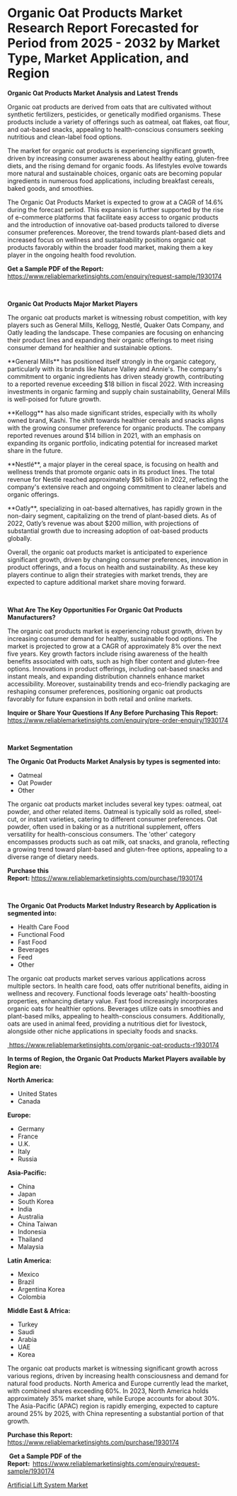 <p><h1>Organic Oat Products Market Research Report Forecasted for Period from 2025 -  2032 by Market Type, Market Application, and Region</h1></p><p><strong>Organic Oat Products Market Analysis and Latest Trends</strong></p>
<p><p>Organic oat products are derived from oats that are cultivated without synthetic fertilizers, pesticides, or genetically modified organisms. These products include a variety of offerings such as oatmeal, oat flakes, oat flour, and oat-based snacks, appealing to health-conscious consumers seeking nutritious and clean-label food options. </p><p>The market for organic oat products is experiencing significant growth, driven by increasing consumer awareness about healthy eating, gluten-free diets, and the rising demand for organic foods. As lifestyles evolve towards more natural and sustainable choices, organic oats are becoming popular ingredients in numerous food applications, including breakfast cereals, baked goods, and smoothies.</p><p>The Organic Oat Products Market is expected to grow at a CAGR of 14.6% during the forecast period. This expansion is further supported by the rise of e-commerce platforms that facilitate easy access to organic products and the introduction of innovative oat-based products tailored to diverse consumer preferences. Moreover, the trend towards plant-based diets and increased focus on wellness and sustainability positions organic oat products favorably within the broader food market, making them a key player in the ongoing health food revolution.</p></p>
<p><strong>Get a Sample PDF of the Report:&nbsp;</strong> <a href="https://www.reliablemarketinsights.com/enquiry/request-sample/1930174?utm_campaign=2531&utm_medium=2&utm_source=Github&utm_content=ia&utm_term=29032025&utm_id=organic-oat-products">https://www.reliablemarketinsights.com/enquiry/request-sample/1930174</a></p>
<p>&nbsp;</p>
<p><strong>Organic Oat Products Major Market Players</strong></p>
<p><p>The organic oat products market is witnessing robust competition, with key players such as General Mills, Kellogg, Nestlé, Quaker Oats Company, and Oatly leading the landscape. These companies are focusing on enhancing their product lines and expanding their organic offerings to meet rising consumer demand for healthier and sustainable options.</p><p>**General Mills** has positioned itself strongly in the organic category, particularly with its brands like Nature Valley and Annie's. The company's commitment to organic ingredients has driven steady growth, contributing to a reported revenue exceeding $18 billion in fiscal 2022. With increasing investments in organic farming and supply chain sustainability, General Mills is well-poised for future growth.</p><p>**Kellogg** has also made significant strides, especially with its wholly owned brand, Kashi. The shift towards healthier cereals and snacks aligns with the growing consumer preference for organic products. The company reported revenues around $14 billion in 2021, with an emphasis on expanding its organic portfolio, indicating potential for increased market share in the future.</p><p>**Nestlé**, a major player in the cereal space, is focusing on health and wellness trends that promote organic oats in its product lines. The total revenue for Nestlé reached approximately $95 billion in 2022, reflecting the company's extensive reach and ongoing commitment to cleaner labels and organic offerings.</p><p>**Oatly**, specializing in oat-based alternatives, has rapidly grown in the non-dairy segment, capitalizing on the trend of plant-based diets. As of 2022, Oatly’s revenue was about $200 million, with projections of substantial growth due to increasing adoption of oat-based products globally.</p><p>Overall, the organic oat products market is anticipated to experience significant growth, driven by changing consumer preferences, innovation in product offerings, and a focus on health and sustainability. As these key players continue to align their strategies with market trends, they are expected to capture additional market share moving forward.</p></p>
<p>&nbsp;</p>
<p><strong>What Are The Key Opportunities For Organic Oat Products Manufacturers?</strong></p>
<p><p>The organic oat products market is experiencing robust growth, driven by increasing consumer demand for healthy, sustainable food options. The market is projected to grow at a CAGR of approximately 8% over the next five years. Key growth factors include rising awareness of the health benefits associated with oats, such as high fiber content and gluten-free options. Innovations in product offerings, including oat-based snacks and instant meals, and expanding distribution channels enhance market accessibility. Moreover, sustainability trends and eco-friendly packaging are reshaping consumer preferences, positioning organic oat products favorably for future expansion in both retail and online markets.</p></p>
<p><strong>Inquire or Share Your Questions If Any Before Purchasing This Report:</strong> <a href="https://www.reliablemarketinsights.com/enquiry/pre-order-enquiry/1930174?utm_campaign=2531&utm_medium=2&utm_source=Github&utm_content=ia&utm_term=29032025&utm_id=organic-oat-products">https://www.reliablemarketinsights.com/enquiry/pre-order-enquiry/1930174</a></p>
<p>&nbsp;</p>
<p><strong>Market Segmentation</strong></p>
<p><strong>The Organic Oat Products Market Analysis by types is segmented into:</strong></p>
<p><ul><li>Oatmeal</li><li>Oat Powder</li><li>Other</li></ul></p>
<p><p>The organic oat products market includes several key types: oatmeal, oat powder, and other related items. Oatmeal is typically sold as rolled, steel-cut, or instant varieties, catering to different consumer preferences. Oat powder, often used in baking or as a nutritional supplement, offers versatility for health-conscious consumers. The 'other' category encompasses products such as oat milk, oat snacks, and granola, reflecting a growing trend toward plant-based and gluten-free options, appealing to a diverse range of dietary needs.</p></p>
<p><strong>Purchase this Report:&nbsp;</strong><a href="https://www.reliablemarketinsights.com/purchase/1930174?utm_campaign=2531&utm_medium=2&utm_source=Github&utm_content=ia&utm_term=29032025&utm_id=organic-oat-products">https://www.reliablemarketinsights.com/purchase/1930174</a></p>
<p>&nbsp;</p>
<p><strong>The Organic Oat Products Market Industry Research by Application is segmented into:</strong></p>
<p><ul><li>Health Care Food</li><li>Functional Food</li><li>Fast Food</li><li>Beverages</li><li>Feed</li><li>Other</li></ul></p>
<p><p>The organic oat products market serves various applications across multiple sectors. In health care food, oats offer nutritional benefits, aiding in wellness and recovery. Functional foods leverage oats' health-boosting properties, enhancing dietary value. Fast food increasingly incorporates organic oats for healthier options. Beverages utilize oats in smoothies and plant-based milks, appealing to health-conscious consumers. Additionally, oats are used in animal feed, providing a nutritious diet for livestock, alongside other niche applications in specialty foods and snacks.</p></p>
<p><a href="https://www.reliablemarketinsights.com/organic-oat-products-r1930174?utm_campaign=2531&utm_medium=2&utm_source=Github&utm_content=ia&utm_term=29032025&utm_id=organic-oat-products">&nbsp;https://www.reliablemarketinsights.com/organic-oat-products-r1930174</a></p>
<p><strong>In terms of Region, the Organic Oat Products Market Players available by Region are:</strong></p>
<p>
    <p> <strong> North America: </strong>
        <ul>
            <li>United States</li>
            <li>Canada</li>
        </ul>
        </p> 
    <p> <strong> Europe: </strong>
        <ul>
            <li>Germany</li>
            <li>France</li>
            <li>U.K.</li>
            <li>Italy</li>
            <li>Russia</li>
        </ul>
        </p> 
    <p> <strong> Asia-Pacific: </strong>
        <ul>
            <li>China</li>
            <li>Japan</li>
            <li>South Korea</li>
            <li>India</li>
            <li>Australia</li>
            <li>China Taiwan</li>
            <li>Indonesia</li>
            <li>Thailand</li>
            <li>Malaysia</li>
        </ul>
        </p> 
    <p> <strong> Latin America: </strong>
        <ul>
            <li>Mexico</li>
            <li>Brazil</li>
            <li>Argentina Korea</li>
            <li>Colombia</li>
        </ul>
        </p> 
    <p> <strong> Middle East & Africa: </strong>
        <ul>
            <li>Turkey</li>
            <li>Saudi</li>
            <li>Arabia</li>
            <li>UAE</li>
            <li>Korea</li>
        </ul>
    </p>
    </p>
<p><p>The organic oat products market is witnessing significant growth across various regions, driven by increasing health consciousness and demand for natural food products. North America and Europe currently lead the market, with combined shares exceeding 60%. In 2023, North America holds approximately 35% market share, while Europe accounts for about 30%. The Asia-Pacific (APAC) region is rapidly emerging, expected to capture around 25% by 2025, with China representing a substantial portion of that growth.</p></p>
<p><strong>Purchase this Report: </strong><a href="https://www.reliablemarketinsights.com/purchase/1930174?utm_campaign=2531&utm_medium=2&utm_source=Github&utm_content=ia&utm_term=29032025&utm_id=organic-oat-products">https://www.reliablemarketinsights.com/purchase/1930174</a></p>
<p>&nbsp;<strong>Get a Sample PDF of the Report:&nbsp;&nbsp;</strong><a href="https://www.reliablemarketinsights.com/enquiry/request-sample/1930174?utm_campaign=2531&utm_medium=2&utm_source=Github&utm_content=ia&utm_term=29032025&utm_id=organic-oat-products">https://www.reliablemarketinsights.com/enquiry/request-sample/1930174</a></p>
<p><strong></strong></p>
<p><p><a href="https://github.com/techerghalim/Market-Research-Report-List-1/blob/main/artificial-lift-system-market.md?utm_campaign=2531&utm_medium=2&utm_source=Github&utm_content=ia&utm_term=29032025&utm_id=organic-oat-products">Artificial Lift System Market</a></p></p>